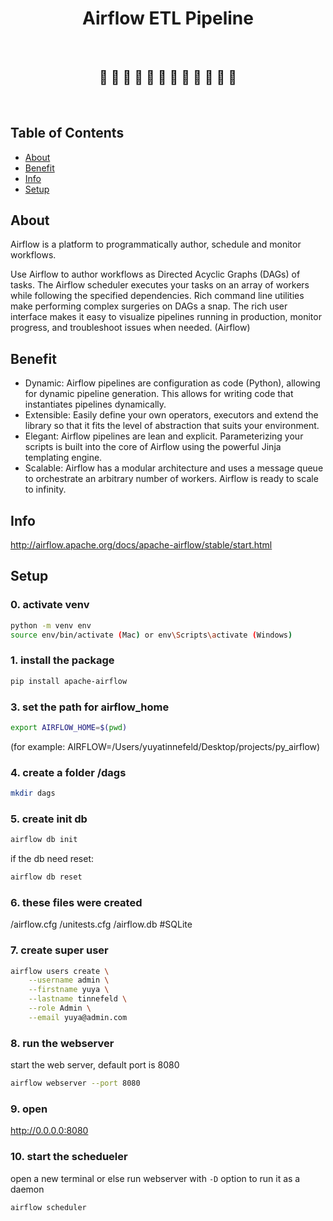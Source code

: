 <h1 align="center">Airflow ETL Pipeline</h1> <br>
<h2 align="center">🚀 🐍 🚀 🐍 🚀 🐍 🚀 🐍 🚀 🐍 🚀 🐍 </h2> <br>

## Table of Contents

- [About](#about)
- [Benefit](#benefit)
- [Info](#info)
- [Setup](#setup)

## About
Airflow is a platform to programmatically author, schedule and monitor workflows.

Use Airflow to author workflows as Directed Acyclic Graphs (DAGs) of tasks. The Airflow scheduler executes your tasks on an array of workers while following the specified dependencies. Rich command line utilities make performing complex surgeries on DAGs a snap. The rich user interface makes it easy to visualize pipelines running in production, monitor progress, and troubleshoot issues when needed. (Airflow)


## Benefit
* Dynamic: Airflow pipelines are configuration as code (Python), allowing for dynamic pipeline generation. This allows for writing code that instantiates pipelines dynamically.
* Extensible: Easily define your own operators, executors and extend the library so that it fits the level of abstraction that suits your environment.
* Elegant: Airflow pipelines are lean and explicit. Parameterizing your scripts is built into the core of Airflow using the powerful Jinja templating engine.
* Scalable: Airflow has a modular architecture and uses a message queue to orchestrate an arbitrary number of workers. Airflow is ready to scale to infinity.


## Info
http://airflow.apache.org/docs/apache-airflow/stable/start.html


## Setup
### 0. activate venv
```bash
python -m venv env
source env/bin/activate (Mac) or env\Scripts\activate (Windows)
```

### 1. install the package

```bash
pip install apache-airflow
```

### 3. set the path for airflow_home

```bash
export AIRFLOW_HOME=$(pwd)
```
(for example: AIRFLOW=/Users/yuyatinnefeld/Desktop/projects/py_airflow)

### 4. create a folder /dags
```bash
mkdir dags
```

### 5. create init db
```bash
airflow db init
```

if the db need reset:
```bash
airflow db reset
```

### 6. these files were created
/airflow.cfg
/unitests.cfg
/airflow.db #SQLite

### 7. create super user

```bash
airflow users create \
    --username admin \
    --firstname yuya \
    --lastname tinnefeld \
    --role Admin \
    --email yuya@admin.com
```

### 8. run the webserver
start the web server, default port is 8080

```bash
airflow webserver --port 8080
```

### 9. open 
http://0.0.0.0:8080


### 10. start the schedueler 
open a new terminal or else run webserver with ``-D`` option to run it as a daemon
```bash
airflow scheduler
```